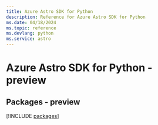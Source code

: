 ```yaml
---
title: Azure Astro SDK for Python
description: Reference for Azure Astro SDK for Python
ms.date: 04/18/2024
ms.topic: reference
ms.devlang: python
ms.service: astro
---
```

# Azure Astro SDK for Python - preview
## Packages - preview
[!INCLUDE [packages](astro-index.md)]